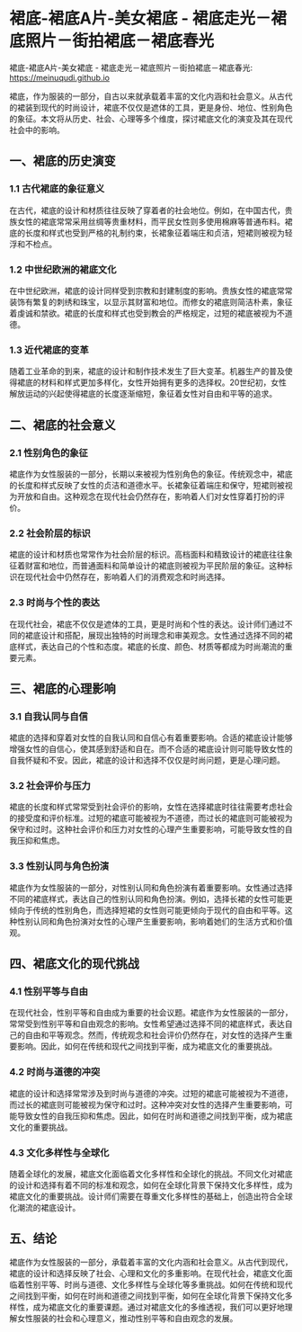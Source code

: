 # 裙底-裙底A片-美女裙底 - 裙底走光－裙底照片－街拍裙底－裙底春光

裙底-裙底A片-美女裙底 - 裙底走光－裙底照片－街拍裙底－裙底春光: <https://meinuqudi.github.io>

裙底，作为服装的一部分，自古以来就承载着丰富的文化内涵和社会意义。从古代的裙装到现代的时尚设计，裙底不仅仅是遮体的工具，更是身份、地位、性别角色的象征。本文将从历史、社会、心理等多个维度，探讨裙底文化的演变及其在现代社会中的影响。

## 一、裙底的历史演变

### 1.1 古代裙底的象征意义

在古代，裙底的设计和材质往往反映了穿着者的社会地位。例如，在中国古代，贵族女性的裙底常常采用丝绸等贵重材料，而平民女性则多使用棉麻等普通布料。裙底的长度和样式也受到严格的礼制约束，长裙象征着端庄和贞洁，短裙则被视为轻浮和不检点。

### 1.2 中世纪欧洲的裙底文化

在中世纪欧洲，裙底的设计同样受到宗教和封建制度的影响。贵族女性的裙底常常装饰有繁复的刺绣和珠宝，以显示其财富和地位。而修女的裙底则简洁朴素，象征着虔诚和禁欲。裙底的长度和样式也受到教会的严格规定，过短的裙底被视为不道德。

### 1.3 近代裙底的变革

随着工业革命的到来，裙底的设计和制作技术发生了巨大变革。机器生产的普及使得裙底的材料和样式更加多样化，女性开始拥有更多的选择权。20世纪初，女性解放运动的兴起使得裙底的长度逐渐缩短，象征着女性对自由和平等的追求。

## 二、裙底的社会意义

### 2.1 性别角色的象征

裙底作为女性服装的一部分，长期以来被视为性别角色的象征。传统观念中，裙底的长度和样式反映了女性的贞洁和道德水平。长裙象征着端庄和保守，短裙则被视为开放和自由。这种观念在现代社会仍然存在，影响着人们对女性穿着打扮的评价。

### 2.2 社会阶层的标识

裙底的设计和材质也常常作为社会阶层的标识。高档面料和精致设计的裙底往往象征着财富和地位，而普通面料和简单设计的裙底则被视为平民阶层的象征。这种标识在现代社会中仍然存在，影响着人们的消费观念和时尚选择。

### 2.3 时尚与个性的表达

在现代社会，裙底不仅仅是遮体的工具，更是时尚和个性的表达。设计师们通过不同的裙底设计和搭配，展现出独特的时尚理念和审美观念。女性通过选择不同的裙底样式，表达自己的个性和态度。裙底的长度、颜色、材质等都成为时尚潮流的重要元素。

## 三、裙底的心理影响

### 3.1 自我认同与自信

裙底的选择和穿着对女性的自我认同和自信心有着重要影响。合适的裙底设计能够增强女性的自信心，使其感到舒适和自在。而不合适的裙底设计则可能导致女性的自我怀疑和不安。因此，裙底的设计和选择不仅仅是时尚问题，更是心理问题。

### 3.2 社会评价与压力

裙底的长度和样式常常受到社会评价的影响，女性在选择裙底时往往需要考虑社会的接受度和评价标准。过短的裙底可能被视为不道德，而过长的裙底则可能被视为保守和过时。这种社会评价和压力对女性的心理产生重要影响，可能导致女性的自我压抑和焦虑。

### 3.3 性别认同与角色扮演

裙底作为女性服装的一部分，对性别认同和角色扮演有着重要影响。女性通过选择不同的裙底样式，表达自己的性别认同和角色扮演。例如，选择长裙的女性可能更倾向于传统的性别角色，而选择短裙的女性则可能更倾向于现代的自由和平等。这种性别认同和角色扮演对女性的心理产生重要影响，影响着她们的生活方式和价值观。

## 四、裙底文化的现代挑战

### 4.1 性别平等与自由

在现代社会，性别平等和自由成为重要的社会议题。裙底作为女性服装的一部分，常常受到性别平等和自由观念的影响。女性希望通过选择不同的裙底样式，表达自己的自由和平等观念。然而，传统观念和社会评价仍然存在，对女性的选择产生重要影响。因此，如何在传统和现代之间找到平衡，成为裙底文化的重要挑战。

### 4.2 时尚与道德的冲突

裙底的设计和选择常常涉及到时尚与道德的冲突。过短的裙底可能被视为不道德，而过长的裙底则可能被视为保守和过时。这种冲突对女性的选择产生重要影响，可能导致女性的自我压抑和焦虑。因此，如何在时尚和道德之间找到平衡，成为裙底文化的重要挑战。

### 4.3 文化多样性与全球化

随着全球化的发展，裙底文化面临着文化多样性和全球化的挑战。不同文化对裙底的设计和选择有着不同的标准和观念，如何在全球化背景下保持文化多样性，成为裙底文化的重要挑战。设计师们需要在尊重文化多样性的基础上，创造出符合全球化潮流的裙底设计。

## 五、结论

裙底作为女性服装的一部分，承载着丰富的文化内涵和社会意义。从古代到现代，裙底的设计和选择反映了社会、心理和文化的多重影响。在现代社会，裙底文化面临着性别平等、时尚与道德、文化多样性与全球化等多重挑战。如何在传统和现代之间找到平衡，如何在时尚和道德之间找到平衡，如何在全球化背景下保持文化多样性，成为裙底文化的重要课题。通过对裙底文化的多维透视，我们可以更好地理解女性服装的社会和心理意义，推动性别平等和自由观念的发展。